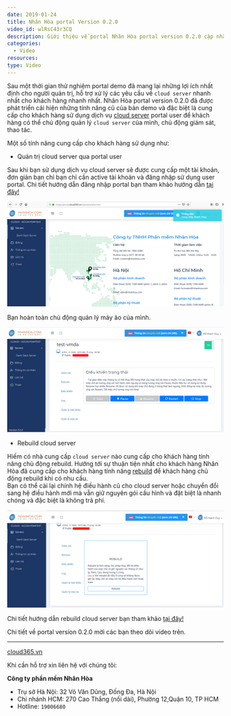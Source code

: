 ```yaml
---
date: 2019-01-24
title: Nhân Hòa portal Version 0.2.0
video_id: wlRsC43r3CQ
description: Giới thiệu về portal Nhân Hòa portal version 0.2.0 cập nhật tính năng vận hành mới.
categories:
  - Video
resources:
type: Video
---
```


Sau một thời gian thử nghiệm portal demo đã mang lại những lợi ích nhất định cho người quản trị, hỗ trợ xử lý các yêu cầu về `cloud server` nhanh nhất cho khách hàng nhanh nhất. Nhân Hòa portal version 0.2.0 đã được phát triển cải hiện những tính năng cũ của bản demo và đặc biệt là cung cấp cho khách hàng sử dụng dịch vụ <a href="https://nhanhoa.com/may-chu/may-chu-ao-vps.html" target="_blank">cloud server</a> portal user để khách hàng có thể chủ động quản lý `cloud server` của mình, chủ động giám sát, thao tác.

Một số tính năng cung cấp cho khách hàng sử dụng như:

+ Quản trị cloud server qua portal user

Sau khi bạn sử dụng dịch vụ cloud server sẽ được cung cấp một tài khoản, đơn giản bạn chỉ bạn chỉ cần active tài khoản và đăng nhập sử dụng user portal. Chi tiết hướng dẫn đăng nhập portal bạn tham khảo hướng dẫn <a href="https://support.cloud365.vn/account-settings/dang-nhap-portal/" target="_blank">tại đây!</a>

![](/images/img-portal-v020/Screenshot_891.png)

Bạn hoàn toàn chủ động quản lý máy ảo của mình.

![](/images/img-portal-v020/Screenshot_892.png)

+ Rebuild cloud server

Hiếm có nhà cung cấp `cloud server` nào cung cấp cho khách hàng tính năng chủ động rebuild. Hướng tới sự thuận tiện nhất cho khách hàng Nhân Hòa đã cung cấp cho khách hàng tính năng <a href="https://cloud365.vn/" target="_blank">rebuild</a> để khách hàng chủ động rebuild khi có nhu cầu.<br>
Bạn có thể cài lại chính hệ điều hành cũ cho cloud server hoặc chuyển đổi sang hệ điều hành mới mà vẫn giữ nguyên gói cấu hình và đặt biệt là nhanh chóng và đặc biệt là không trả phí.

![](/images/img-portal-v020/Screenshot_893.png)

Chi tiết hướng dẫn rebuild cloud server bạn tham khảo <a href="https://support.cloud365.vn/cloud-server/rebuild-cloud-server/" target="_blank">tại đây!</a>

Chi tiết về portal version 0.2.0 mời các bạn theo dõi video trên.

---
<a href="https://cloud365.vn/" target="_blank">cloud365.vn</a>

Khi cần hỗ trợ xin liên hệ với chúng tôi:

**Công ty phần mềm Nhân Hòa**
- Trụ sở Hà Nội: 32 Võ Văn Dũng, Đống Đa, Hà Nội
- Chi nhánh HCM: 270 Cao Thắng (nối dài), Phường 12,Quận 10, TP HCM
- Hotline: `19006680`